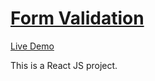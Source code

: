 # [Form Validation](https://github.com/MinaKamaliD/React-Form-Validation)                                  
 [Live Demo](https://minakamalid.github.io/React-Form-Validation/)
 
This is a React JS project.
